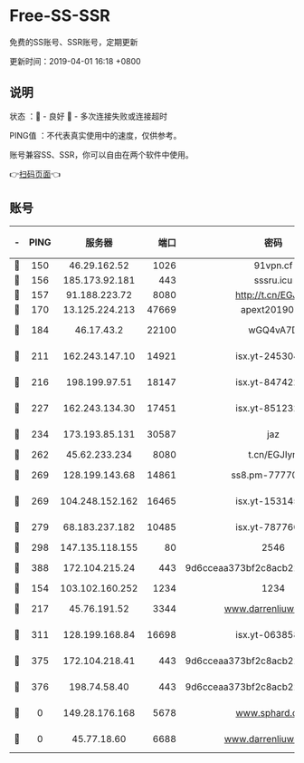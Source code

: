 # Free-SS-SSR

免费的SS账号、SSR账号，定期更新

更新时间：2019-04-01 16:18 +0800

## 说明

状态     ：🙂 - 良好 🙁 - 多次连接失败或连接超时

PING值   ：不代表真实使用中的速度，仅供参考。

账号兼容SS、SSR，你可以自由在两个软件中使用。

👉[扫码页面](https://liesauer.github.io/Free-SS-SSR/)👈

## 账号

|-|PING|服务器|端口|密码|加密方式|区域|
|:----:|:----:|:-----:|-----:|:----:|:----:|:----:|
|🙂|150|46.29.162.52|1026|91vpn.cf|rc4-md5|RU|
|🙂|156|185.173.92.181|443|sssru.icu|rc4-md5|RU|
|🙂|157|91.188.223.72|8080|http://t.cn/EGJIyrl|rc4-md5|RU|
|🙂|170|13.125.224.213|47669|apext2019001|chacha20|KR|
|🙂|184|46.17.43.2|22100|wGQ4vA7D|aes-256-gcm|RU|
|🙂|211|162.243.147.10|14921|isx.yt-24530489|aes-256-cfb|US|
|🙂|216|198.199.97.51|18147|isx.yt-84742242|aes-256-cfb|US|
|🙂|227|162.243.134.30|17451|isx.yt-85123284|aes-256-cfb|US|
|🙂|234|173.193.85.131|30587|jaz|aes-256-cfb|US|
|🙂|262|45.62.233.234|8080|t.cn/EGJIyrl|rc4-md5|CA|
|🙂|269|128.199.143.68|14861|ss8.pm-77770348|aes-256-cfb|SG|
|🙂|269|104.248.152.162|16465|isx.yt-15314560|aes-256-cfb|SG|
|🙂|279|68.183.237.182|10485|isx.yt-78776006|aes-256-cfb|SG|
|🙂|298|147.135.118.155|80|2546|chacha20|US|
|🙂|388|172.104.215.24|443|9d6cceaa373bf2c8acb22e60b6a58be6|aes-256-cfb|US|
|🙂|154|103.102.160.252|1234|1234|rc4-md5|JP|
|🙂|217|45.76.191.52|3344|www.darrenliuwei.com|aes-256-cfb|AU|
|🙂|311|128.199.168.84|16698|isx.yt-06385853|aes-256-cfb|SG|
|🙂|375|172.104.218.41|443|9d6cceaa373bf2c8acb22e60b6a58be6|aes-256-cfb|US|
|🙁|376|198.74.58.40|443|9d6cceaa373bf2c8acb22e60b6a58be6|aes-256-cfb|US|
|🙁|0|149.28.176.168|5678|www.sphard.com|aes-256-cfb|SG|
|🙁|0|45.77.18.60|6688|www.darrenliuwei.com|aes-256-cfb|JP|
